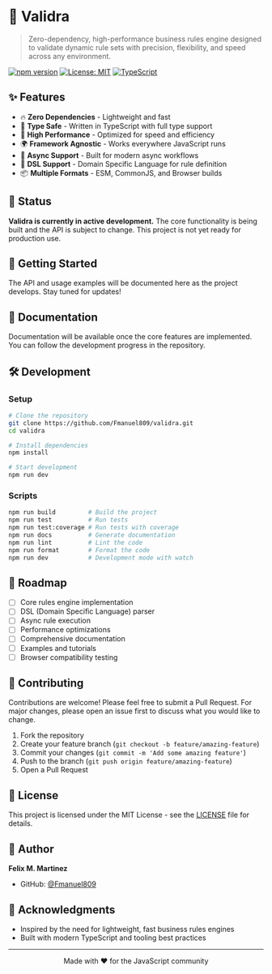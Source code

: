 # 🚀 Validra

> Zero-dependency, high-performance business rules engine designed to validate dynamic rule sets with precision, flexibility, and speed across any environment.

[![npm version](https://badge.fury.io/js/validra.svg)](https://badge.fury.io/js/validra)
[![License: MIT](https://img.shields.io/badge/License-MIT-yellow.svg)](https://opensource.org/licenses/MIT)
[![TypeScript](https://img.shields.io/badge/%3C%2F%3E-TypeScript-%230074c1.svg)](http://www.typescriptlang.org/)

## ✨ Features

- 🔥 **Zero Dependencies** - Lightweight and fast
- 🎯 **Type Safe** - Written in TypeScript with full type support
- 🚀 **High Performance** - Optimized for speed and efficiency
- 🌍 **Framework Agnostic** - Works everywhere JavaScript runs
- 🔄 **Async Support** - Built for modern async workflows
- 🎨 **DSL Support** - Domain Specific Language for rule definition
- 📦 **Multiple Formats** - ESM, CommonJS, and Browser builds

## 🚧 Status

**Validra is currently in active development.** The core functionality is being built and the API is subject to change. This project is not yet ready for production use.


## 🚀 Getting Started

The API and usage examples will be documented here as the project develops. Stay tuned for updates!

## 📖 Documentation

Documentation will be available once the core features are implemented. You can follow the development progress in the repository.

## 🛠️ Development

### Setup

```bash
# Clone the repository
git clone https://github.com/Fmanuel809/validra.git
cd validra

# Install dependencies
npm install

# Start development
npm run dev
```

### Scripts

```bash
npm run build         # Build the project
npm run test          # Run tests
npm run test:coverage # Run tests with coverage
npm run docs          # Generate documentation
npm run lint          # Lint the code
npm run format        # Format the code
npm run dev           # Development mode with watch
```

## 🎯 Roadmap

- [ ] Core rules engine implementation
- [ ] DSL (Domain Specific Language) parser
- [ ] Async rule execution
- [ ] Performance optimizations
- [ ] Comprehensive documentation
- [ ] Examples and tutorials
- [ ] Browser compatibility testing

## 🤝 Contributing

Contributions are welcome! Please feel free to submit a Pull Request. For major changes, please open an issue first to discuss what you would like to change.

1. Fork the repository
2. Create your feature branch (`git checkout -b feature/amazing-feature`)
3. Commit your changes (`git commit -m 'Add some amazing feature'`)
4. Push to the branch (`git push origin feature/amazing-feature`)
5. Open a Pull Request

## 📝 License

This project is licensed under the MIT License - see the [LICENSE](LICENSE) file for details.

## 👤 Author

**Felix M. Martinez**

- GitHub: [@Fmanuel809](https://github.com/Fmanuel809)

## 🙏 Acknowledgments

- Inspired by the need for lightweight, fast business rules engines
- Built with modern TypeScript and tooling best practices

---

<div align="center">Made with ❤️ for the JavaScript community</div>

